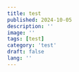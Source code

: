 ```yaml
---
title: test
published: 2024-10-05
description: ''
image: ''
tags: [test]
category: 'test'
draft: false 
lang: ''
---
```

